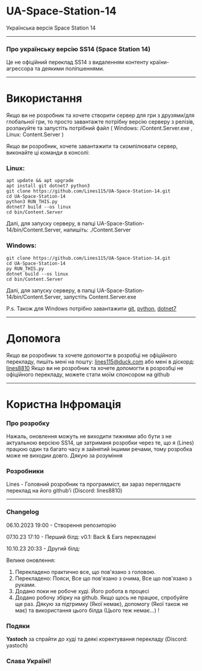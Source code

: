 # UA-Space-Station-14
Українська версія Space Station 14
- - -
### Про українську версію SS14 (Space Station 14)
Це не офіційний переклад SS14 з видаленням контенту країни-агрессора та деякими поліпшеннями.
- - -
# Використання
Якщо ви не розробник та хочете створити сервер для гри з друзями/для глобальної гри, то просто завантажте потрібну версію серверу з релізів, розпакуйте та запустіть потрібний файл ( Windows: /Content.Server.exe , Linux: Content.Server )

Якщо ви розробник, хочете завантажити та скомпілювати сервер, виконайте ці команди в консолі:
### Linux:
```
apt update && apt upgrade
apt install git dotnet7 python3
git clone https://github.com/Lines115/UA-Space-Station-14.git
cd UA-Space-Station-14
python3 RUN_THIS.py
dotnet7 build --os linux
cd bin/Content.Server
```
Далі, для запуску серверу, в папці UA-Space-Station-14/bin/Content.Server, напишіть: ./Content.Server
### Windows:
```
git clone https://github.com/Lines115/UA-Space-Station-14.git
cd UA-Space-Station-14
py RUN_THIS.py
dotnet build --os linux
cd bin/Content.Server
```
Далі, для запуску серверу, в папці UA-Space-Station-14/bin/Content.Server, запустіть Content.Server.exe

P.s. Також для Windows потрібно завантажити [git](https://git-scm.com/downloads), [python](https://python.org/downloads), [dotnet7](https://dotnet.microsoft.com/en-us/download/dotnet/7.0)
- - -
# Допомога
Якщо ви розробник та хочете допомогти в розробці не офіційного перекладу, пишіть мені на пошту: [lines115@duck.com](mailto:lines115@duck.com) або мені в діскорд: [lines8810](https://discord.com/user/lines8810)
Якщо ви не розробник та хочете допомогти в розрозбці не офіційного перекладу, можете стати моїм спонсором на github
- - -
# Користна Інфромація

### Про розробку
Нажаль, оновлення можуть не виходити тижнями або бути з не актуальною версією SS14, це затриманя розробки через те, що я (Lines) працюю один та багато часу я зайнятий іншими речами, тому розробка може не виходии довго. Дякую за розуміння

### Розробники
Lines - Головний розробник та программіст, ви зараз переглядаєте переклад на його github'і (Discord: lines8810)
- - -
### Changelog
06.10.2023 19:00 - Створення репозиторію

07.10.23 17:10 - Перший білд: v0.1: Back & Ears перекладені

10.10.23 20:33 - Другий білд:

Велике оновлення:
1. Перекладено практично все, що пов'язано з головою.
2. Перекладено: Пояси, Все що пов'язано з очима, Все що пов'язано з руками.
3. Додано поки не робоче худі. Його робота в процесі
4. Додано робочу збірку на github. Якщо щось не працює, спробуйте ще раз.
Дякую за підтримку (Якої немає), допомогу (Якої також не має) та використання цього білда (Цього теж немає...) !

### Подяки
**Yastoch** за спрайти до худі та деякі коректування перекладу (Discord: yastoch)

### Слава Україні!
